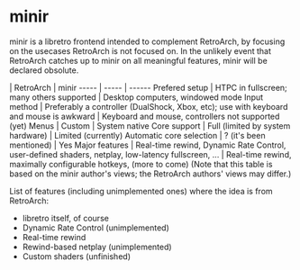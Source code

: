 # minir
minir is a libretro frontend intended to complement RetroArch, by focusing on the usecases RetroArch is not focused on. In the unlikely event that RetroArch catches up to minir on all meaningful features, minir will be declared obsolute.

 | RetroArch | minir
----- | ----- | ------
Prefered setup | HTPC in fullscreen; many others supported | Desktop computers, windowed mode
Input method | Preferably a controller (DualShock, Xbox, etc); use with keyboard and mouse is awkward | Keyboard and mouse, controllers not supported (yet)
Menus | Custom | System native
Core support | Full (limited by system hardware) | Limited (currently)
Automatic core selection | ? (it's been mentioned) | Yes
Major features | Real-time rewind, Dynamic Rate Control, user-defined shaders, netplay, low-latency fullscreen, ... | Real-time rewind, maximally configurable hotkeys, (more to come)
(Note that this table is based on the minir author's views; the RetroArch authors' views may differ.)

List of features (including unimplemented ones) where the idea is from RetroArch:
- libretro itself, of course
- Dynamic Rate Control (unimplemented)
- Real-time rewind
- Rewind-based netplay (unimplemented)
- Custom shaders (unfinished)
